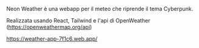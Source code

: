 Neon Weather è una webapp per il meteo che riprende il tema Cyberpunk.

Realizzata usando React, Tailwind e l'api di OpenWeather (https://openweathermap.org/api)

https://weather-app-7f1c6.web.app/
